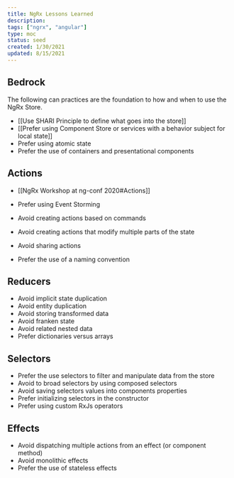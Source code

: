 ```yaml
---
title: NgRx Lessons Learned
description:
tags: ["ngrx", "angular"]
type: moc
status: seed
created: 1/30/2021
updated: 8/15/2021
---
```


## Bedrock

The following can practices are the foundation to how and when to use the NgRx Store.

- [[Use SHARI Principle to define what goes into the store]]
- [[Prefer using Component Store or services with a behavior subject for local state]]
- Prefer using atomic state
- Prefer the use of containers and presentational components

## Actions
- [[NgRx Workshop at ng-conf 2020#Actions]]

- Prefer using Event Storming
- Avoid creating actions based on commands
- Avoid creating actions that modify multiple parts of the state
- Avoid sharing actions
- Prefer the use of a naming convention

## Reducers

- Avoid implicit state duplication
- Avoid entity duplication
- Avoid storing transformed data
- Avoid franken state
- Avoid related nested data
- Prefer dictionaries versus arrays

## Selectors

- Prefer the use selectors to filter and manipulate data from the store
- Avoid to broad selectors by using composed selectors
- Avoid saving selectors values into components properties
- Prefer initializing selectors in the constructor
- Prefer using custom RxJs operators

## Effects

- Avoid dispatching multiple actions from an effect (or component method)
- Avoid monolithic effects
- Prefer the use of stateless effects

